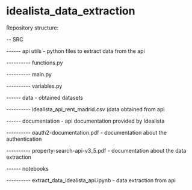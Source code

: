 # idealista_data_extraction

Repository structure:

-- SRC

------ api utils - python files to extract data from the api

---------- functions.py

---------- main.py

---------- variables.py

------ data - obtained datasets

---------- idealista_api_rent_madrid.csv (data obtained from api

------ documentation - api documentation provided by Idealista

---------- oauth2-documentation.pdf - documentation about the authentication

---------- property-search-api-v3_5.pdf - documentation about the data extraction

------ notebooks

---------- extract_data_idealista_api.ipynb - data extraction from api
